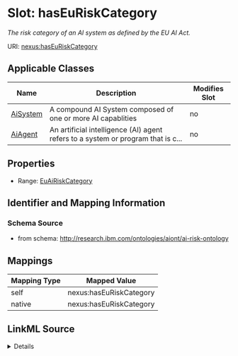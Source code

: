 

# Slot: hasEuRiskCategory


_The risk category of an AI system as defined by the EU AI Act._





URI: [nexus:hasEuRiskCategory](http://research.ibm.com/ontologies/aiont/hasEuRiskCategory)



<!-- no inheritance hierarchy -->





## Applicable Classes

| Name | Description | Modifies Slot |
| --- | --- | --- |
| [AiSystem](AiSystem.md) | A compound AI System composed of one or more AI capablities |  no  |
| [AiAgent](AiAgent.md) | An artificial intelligence (AI) agent refers to a system or program that is c... |  no  |







## Properties

* Range: [EuAiRiskCategory](EuAiRiskCategory.md)





## Identifier and Mapping Information







### Schema Source


* from schema: http://research.ibm.com/ontologies/aiont/ai-risk-ontology




## Mappings

| Mapping Type | Mapped Value |
| ---  | ---  |
| self | nexus:hasEuRiskCategory |
| native | nexus:hasEuRiskCategory |




## LinkML Source

<details>
```yaml
name: hasEuRiskCategory
description: The risk category of an AI system as defined by the EU AI Act.
from_schema: http://research.ibm.com/ontologies/aiont/ai-risk-ontology
rank: 1000
alias: hasEuRiskCategory
domain_of:
- AiSystem
range: EuAiRiskCategory

```
</details>